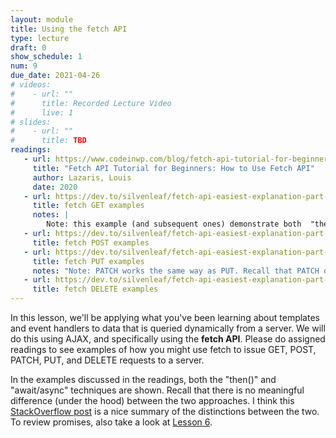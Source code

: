 ```yaml
---
layout: module
title: Using the fetch API
type: lecture
draft: 0
show_schedule: 1
num: 9
due_date: 2021-04-26
# videos: 
#    - url: ""
#      title: Recorded Lecture Video
#      live: 1
# slides:
#    - url: ""
#      title: TBD
readings:
   - url: https://www.codeinwp.com/blog/fetch-api-tutorial-for-beginners/
     title: "Fetch API Tutorial for Beginners: How to Use Fetch API"
     author: Lazaris, Louis
     date: 2020
   - url: https://dev.to/silvenleaf/fetch-api-easiest-explanation-part-1-4-get-silvenleaf-21e2
     title: fetch GET examples
     notes: |
        Note: this example (and subsequent ones) demonstrate both  "then" "async/await" techniques.
   - url: https://dev.to/silvenleaf/fetch-api-easiest-explanation-part-2-4-post-by-silvenleaf-1kmh
     title: fetch POST examples
   - url: https://dev.to/silvenleaf/fetch-api-easiest-explanation-part-3-4-put-by-silvenleaf-3oe8
     title: fetch PUT examples
     notes: "Note: PATCH works the same way as PUT. Recall that PATCH only updates specific attributes of a resource while PUT replaces the entire resource with a new version."
   - url: https://dev.to/silvenleaf/fetch-api-easiest-explanation-part-4-4-delete-by-silvenleaf-4376
     title: fetch DELETE examples
---
```


In this lesson, we'll be applying what you've been learning about templates and event handlers to data that is queried dynamically from a server. We will do this using AJAX, and specifically using the **fetch API**. Please do assigned readings to see examples of how you might use fetch to issue GET, POST, PATCH, PUT, and DELETE requests to a server.

In the examples discussed in the readings, both the "then()" and "await/async" techniques are shown. Recall that there is no meaningful difference (under the hood) between the two approaches. I think this <a href="https://stackoverflow.com/questions/54495711/async-await-vs-then-which-is-the-best-for-performance" target="_blank">StackOverflow post</a> is a nice summary of the distinctions between the two. To review promises, also take a look at [Lesson 6](lecture06).